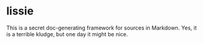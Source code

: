 lissie
======

This is a secret doc-generating framework for sources in Markdown.
Yes, it is a terrible kludge, but one day it might be nice.


